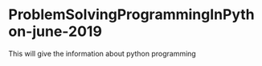 # ProblemSolvingProgrammingInPython-june-2019
This will give the information about python programming
